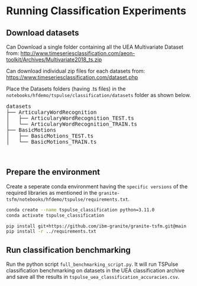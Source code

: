 # Running Classification Experiments
## Download datasets

Can Download a single folder containing all the UEA Multivariate Dataset from: http://www.timeseriesclassification.com/aeon-toolkit/Archives/Multivariate2018_ts.zip

Can download individual zip files for each datasets from: https://www.timeseriesclassification.com/dataset.php

Place the Datasets folders (having .ts files) in the `notebooks/hfdemo/tspulse/classification/datasets` folder as shown below.

<pre>
datasets
├── ArticularyWordRecognition
│   ├── ArticularyWordRecognition_TEST.ts
│   └── ArticularyWordRecognition_TRAIN.ts
├── BasicMotions
│   ├── BasicMotions_TEST.ts
│   └── BasicMotions_TRAIN.ts


</pre> 

## Prepare the environment 

Create a seperate conda environment having the `specific versions` of the required libraries as mentioned in the `granite-tsfm/notebooks/hfdemo/tspulse/requirements.txt`.

```bash
conda create --name tspulse_classification python=3.11.0
conda activate tspulse_classification

pip install git+https://github.com/ibm-granite/granite-tsfm.git@main
pip install -r ../requirements.txt
```


## Run classification benchmarking
Run the python script `full_benchmarking_script.py`. It will run TSPulse classification benchmarking on datasets in the UEA classification archive and save all the results in `tspulse_uea_classification_accuracies.csv`.